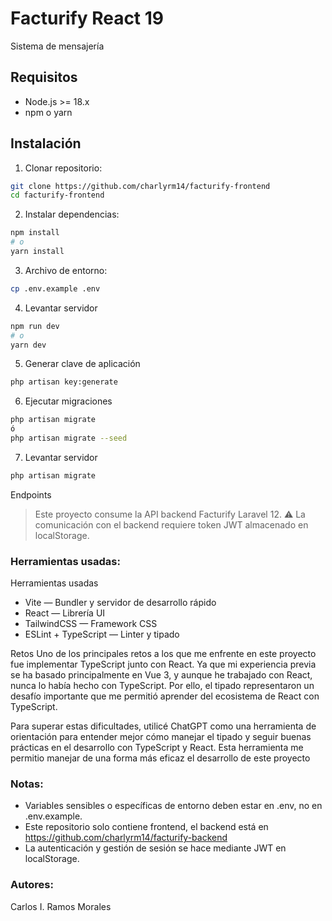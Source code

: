 # Facturify React 19

Sistema de mensajería

## Requisitos

- Node.js >= 18.x
- npm o yarn

## Instalación

1. Clonar repositorio:

```bash
git clone https://github.com/charlyrm14/facturify-frontend
cd facturify-frontend
```

2. Instalar dependencias:
```bash
npm install
# o
yarn install
```

3. Archivo de entorno:
```bash
cp .env.example .env
```

4. Levantar servidor
```bash
npm run dev
# o
yarn dev
```

5. Generar clave de aplicación
```bash
php artisan key:generate
```

6. Ejecutar migraciones 
```bash
php artisan migrate
ó 
php artisan migrate --seed
```

7. Levantar servidor
```bash
php artisan migrate
```

Endpoints

> Este proyecto consume la API backend Facturify Laravel 12.
⚠️ La comunicación con el backend requiere token JWT almacenado en localStorage.

### Herramientas usadas:
Herramientas usadas
- Vite — Bundler y servidor de desarrollo rápido
- React — Librería UI
- TailwindCSS — Framework CSS
- ESLint + TypeScript — Linter y tipado

Retos
Uno de los principales retos a los que me enfrente en este proyecto fue implementar TypeScript junto con React. Ya que mi experiencia previa se ha basado principalmente en Vue 3, y aunque he trabajado con React, nunca lo había hecho con TypeScript. Por ello, el tipado representaron un desafío importante que me permitió aprender del ecosistema de React con TypeScript.

Para superar estas dificultades, utilicé ChatGPT como una herramienta de orientación para entender mejor cómo manejar el tipado y seguir buenas prácticas en el desarrollo con TypeScript y React. Esta herramienta me permitio manejar de una forma más eficaz el desarrollo de este proyecto

### **Notas:**

- Variables sensibles o específicas de entorno deben estar en .env, no en .env.example.
- Este repositorio solo contiene frontend, el backend está en https://github.com/charlyrm14/facturify-backend
- La autenticación y gestión de sesión se hace mediante JWT en localStorage.

### **Autores:**
Carlos I. Ramos Morales
